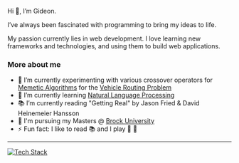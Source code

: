 Hi 👋, I’m Gideon.

I’ve always been fascinated with programming to bring my ideas to life.

My passion currently lies in web development. I love learning new frameworks and technologies, and using them to build web applications.

### More about me
- 🔭 I’m currently experimenting with various crossover operators for [Memetic Algorithms](https://en.wikipedia.org/wiki/Memetic_algorithm) for the [Vehicle Routing Problem](https://en.wikipedia.org/wiki/Vehicle_routing_problem)
- 🌱 I’m currently learning [Natural Language Processing](https://en.wikipedia.org/wiki/Natural_language_processing)
- 📚 I’m currently reading "Getting Real" by Jason Fried & David Heinemeier Hansson
- 📖 I'm pursuing my Masters @ [Brock University](brocku.ca)
- ⚡ Fun fact: I like to read 📚 and I play 🎺 🎹

---

[![Tech Stack](https://skillicons.dev/icons?i=html,css,js,py,ts,java,ruby,dart,rust,nodejs,express,nestjs,rails,fastapi,spring,graphql,react,angular,astro,postgres,redis,prisma,sklearn,flutter,firebase,gcp,laravel)](https://skillicons.dev)


<!--
**gideonoludeyi/gideonoludeyi** is a ✨ _special_ ✨ repository because its `README.md` (this file) appears on your GitHub profile.

Here are some ideas to get you started:

- 🔭 I’m currently working on ...
- 🌱 I’m currently learning ...
- 👯 I’m looking to collaborate on ...
- 🤔 I’m looking for help with ...
- 💬 Ask me about ...
- 📫 How to reach me: ...
- 😄 Pronouns: ...
- ⚡ Fun fact: ...
-->
